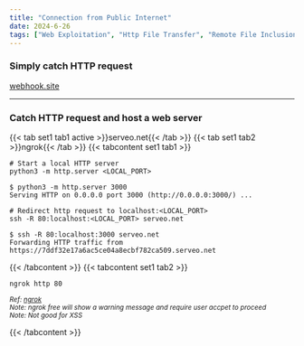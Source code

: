 ```yaml
---
title: "Connection from Public Internet"
date: 2024-6-26
tags: ["Web Exploitation", "Http File Transfer", "Remote File Inclusion", "XSS", "File Transfer", "Public Ip", "Ngrok", "Serveo", "Webhook", "XXE"]
---
```


### Simply catch HTTP request

[webhook.site](https://webhook.site)

---

### Catch HTTP request and host a web server 

{{< tab set1 tab1 active >}}serveo.net{{< /tab >}}
{{< tab set1 tab2 >}}ngrok{{< /tab >}}
{{< tabcontent set1 tab1 >}}

```console
# Start a local HTTP server
python3 -m http.server <LOCAL_PORT>
```

```console {class="sample-code"}
$ python3 -m http.server 3000 
Serving HTTP on 0.0.0.0 port 3000 (http://0.0.0.0:3000/) ...
```

```console
# Redirect http request to localhost:<LOCAL_PORT>
ssh -R 80:localhost:<LOCAL_PORT> serveo.net
```

```console {class="sample-code"}
$ ssh -R 80:localhost:3000 serveo.net
Forwarding HTTP traffic from https://7ddf32e17a6ac5ce04a8ecbf782ca509.serveo.net
```

{{< /tabcontent >}}
{{< tabcontent set1 tab2 >}}

```console
ngrok http 80
```

<small>*Ref: [ngrok](https://ngrok.com)*</small>
<br>
<small>*Note: ngrok free will show a warning message and require user accpet to proceed*</small>
<br>
<small>*Note: Not good for XSS*</small>

{{< /tabcontent >}}
